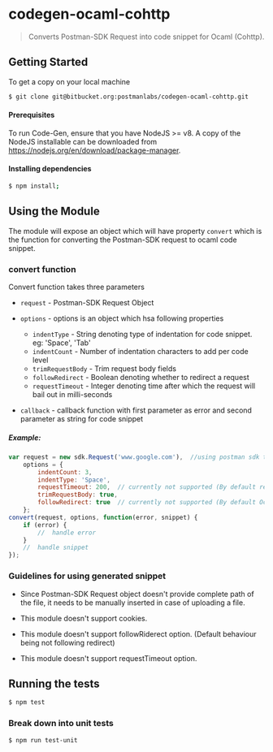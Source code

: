 # codegen-ocaml-cohttp

> Converts Postman-SDK Request into code snippet for Ocaml (Cohttp).

## Getting Started
To get a copy on your local machine
```bash
$ git clone git@bitbucket.org:postmanlabs/codegen-ocaml-cohttp.git
```

#### Prerequisites
To run Code-Gen, ensure that you have NodeJS >= v8. A copy of the NodeJS installable can be downloaded from https://nodejs.org/en/download/package-manager.

#### Installing dependencies
```bash
$ npm install;
```

## Using the Module
The module will expose an object which will have property `convert` which is the function for converting the Postman-SDK request to ocaml code snippet.

### convert function
Convert function takes three parameters

* `request` - Postman-SDK Request Object

* `options` - options is an object which hsa following properties
    * `indentType` - String denoting type of indentation for code snippet. eg: 'Space', 'Tab'
    * `indentCount` - Number of indentation characters to add per code level
    * `trimRequestBody` - Trim request body fields
    * `followRedirect` - Boolean denoting whether to redirect a request 
    * `requestTimeout` - Integer denoting time after which the request will bail out in milli-seconds

* `callback` - callback function with first parameter as error and second parameter as string for code snippet

##### Example:
```js
var request = new sdk.Request('www.google.com'),  //using postman sdk to create request  
    options = {
        indentCount: 3,
        indentType: 'Space',
        requestTimeout: 200,  // currently not supported (By default request will never bail out in Ocaml)
        trimRequestBody: true,
        followRedirect: true  // currently not supported (By default Ocaml will follow redirect.)
    };
convert(request, options, function(error, snippet) {
    if (error) {
        //  handle error
    }
    //  handle snippet
});
```
### Guidelines for using generated snippet

* Since Postman-SDK Request object doesn't provide complete path of the file, it needs to be manually inserted in case of uploading a file.

* This module doesn't support cookies.

* This module doesn't support followRiderect option. (Default behaviour being not following redirect)

* This module doesn't support requestTimeout option.

## Running the tests

```bash
$ npm test
```

### Break down into unit tests

```bash
$ npm run test-unit
```